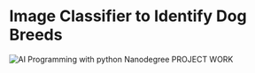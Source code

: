 # Image Classifier to Identify Dog Breeds

![AI Programming with python Nanodegree](https://cdn-images-1.medium.com/freeze/max/1000/1*LgS-4aqPaCjPLF7YDyzdbw.png?q=20)
PROJECT WORK
